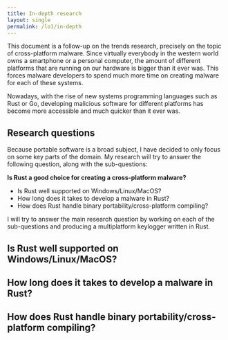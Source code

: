 ```yaml
---
title: In-depth research
layout: single
permalink: /lo1/in-depth
---
```


This document is a follow-up on the trends research, precisely on the topic of cross-platform malware. Since virtually everybody in the western world owns a smartphone
or a personal computer, the amount of different platforms that are running on our hardware is bigger than it ever was. This forces malware developers to spend much more
time on creating malware for each of these systems.

Nowadays, with the rise of new systems programming languages such as Rust or Go, developing malicious software for different platforms has become more accessible
and much quicker than it ever was.

## Research questions

Because portable software is a broad subject, I have decided to only focus on some key parts of the domain. My research will try to answer the following question,
along with the sub-questions:

**Is Rust a good choice for creating a cross-platform malware?**

- Is Rust well supported on Windows/Linux/MacOS?
- How long does it takes to develop a malware in Rust?
- How does Rust handle binary portability/cross-platform compiling?

I will try to answer the main research question by working on each of the sub-questions and producing a multiplatform keylogger written in Rust.

## Is Rust well supported on Windows/Linux/MacOS?

## How long does it takes to develop a malware in Rust?

## How does Rust handle binary portability/cross-platform compiling?
